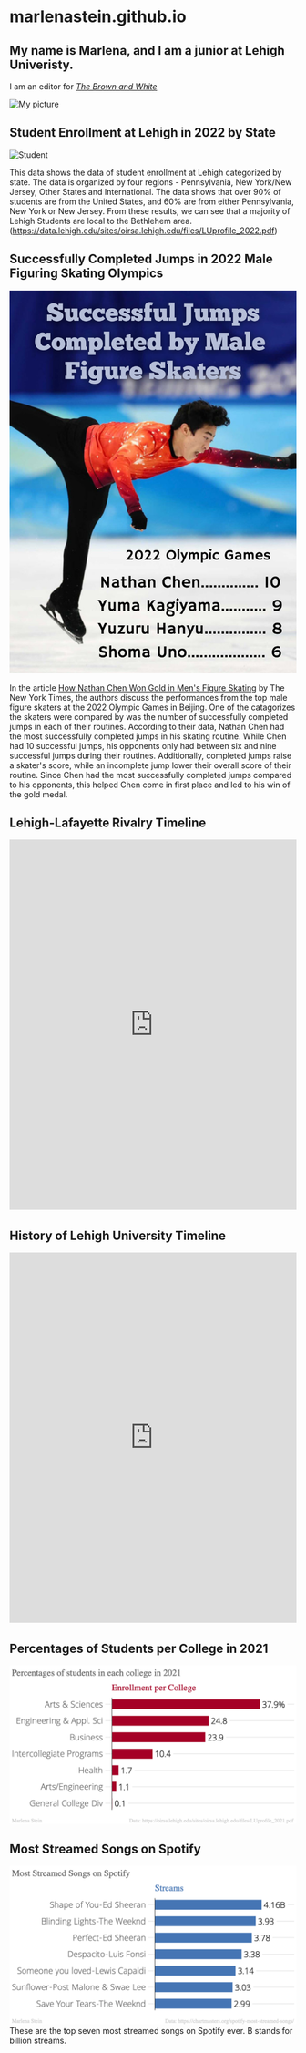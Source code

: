 # marlenastein.github.io

## My name is Marlena, and I am a junior at Lehigh Univeristy.

I am an editor for [_The Brown and White_](https://thebrownandwhite.com/?s=marlena+stein)

![My picture](https://github.com/marlenastein/marlenastein.github.io/blob/main/Stein%20Marlena%20mug%20fa23%20001.JPG?raw=true)

## Student Enrollment at Lehigh in 2022 by State
![Student](https://github.com/marlenastein/marlenastein.github.io/blob/main/Student.png?raw=true)

This data shows the data of student enrollment at Lehigh categorized by state. The data is organized by four regions - Pennsylvania, New York/New Jersey, Other States and International. The data shows that over 90% of students are from the United States, and 60% are from either Pennsylvania, New York or New Jersey. From these results, we can see that a majority of Lehigh Students are local to the Bethlehem area. (https://data.lehigh.edu/sites/oirsa.lehigh.edu/files/LUprofile_2022.pdf)

## Successfully Completed Jumps in 2022 Male Figuring Skating Olympics
![Skating](https://github.com/marlenastein/marlenastein.github.io/blob/main/Skating.png?raw=true)

In the article [How Nathan Chen Won Gold in Men's Figure Skating](https://www.nytimes.com/interactive/2022/02/10/sports/olympics/nathan-chen-jumps.html) by The New York Times, the authors discuss the performances from the top male figure skaters at the 2022 Olympic Games in Beijing. One of the catagorizes the skaters were compared by was the number of successfully completed jumps in each of their routines. According to their data, Nathan Chen had the most successfully completed jumps in his skating routine. While Chen had 10 successful jumps, his opponents only had between six and nine successful jumps during their routines. Additionally, completed jumps raise a skater's score, while an incomplete jump lower their overall score of their routine. Since Chen had the most successfully completed jumps compared to his opponents, this helped Chen come in first place and led to his win of the gold medal.

## Lehigh-Lafayette Rivalry Timeline
<iframe src='https://cdn.knightlab.com/libs/timeline3/latest/embed/index.html?source=1G284o63ZxEj6er-yeWLIqiXg97Y1jQc2zsNi26TUI_0&font=Default&lang=en&initial_zoom=2&height=650' width='100%' height='650' webkitallowfullscreen mozallowfullscreen allowfullscreen frameborder='0'></iframe>

## History of Lehigh University Timeline
<iframe src='https://cdn.knightlab.com/libs/timeline3/latest/embed/index.html?source=1bozgsWNBp0IwY7brpVfMHMFNPTzPUiCU6i3o7Gy5fBY&font=Default&lang=en&initial_zoom=2&height=650' width='100%' height='650' webkitallowfullscreen mozallowfullscreen allowfullscreen frameborder='0'></iframe>

## Percentages of Students per College in 2021
![College Percentages](https://github.com/marlenastein/marlenastein.github.io/blob/main/collegepercentages.png?raw=true)

## Most Streamed Songs on Spotify
![Spotify](https://github.com/marlenastein/marlenastein.github.io/blob/main/spotify.png?raw=true)
These are the top seven most streamed songs on Spotify ever. B stands for billion streams.
